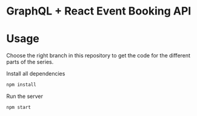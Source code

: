 # GraphQL + React Event Booking API


# Usage
Choose the right branch in this repository to get the code for the different parts of the series.

Install all dependencies
```sh
npm install
```

Run the server
```sh
npm start
```
